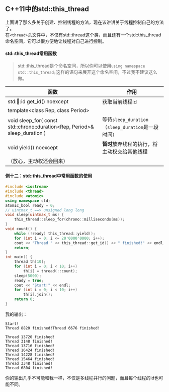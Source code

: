 ## C++11中的std::this\_thread

上面讲了那么多关于创建、控制线程的方法，现在该讲讲关于线程控制自己的方法了。  
在`<thread>`头文件中，不仅有std::thread这个类，而且还有一个std::this\_thread命名空间，它可以很方便地让线程对自己进行控制。

#### std::this\_thread常用函数

> std::this\_thread是个命名空间，所以你可以使用`using namespace std::this_thread;`这样的语句来展开这个命名空间，不过我不建议这么做。

| 函数                                                         | 作用                                               |
| ------------------------------------------------------------ | -------------------------------------------------- |
| std::thread::id get\_id() noexcept                           | 获取当前线程id                                     |
| template<class Rep, class Period>                            |                                                    |
| void sleep\_for( const std::chrono::duration<Rep, Period>& sleep\_duration ) | 等待`sleep_duration`（`sleep_duration`是一段时间） |
| void yield() noexcept                                        | **暂时**放弃线程的执行，将主动权交给其他线程       |
| （放心，主动权还会回来）                                     |                                                    |

#### 例十二：std::this\_thread中常用函数的使用

```cpp
#include <iostream>
#include <thread>
#include <atomic>
using namespace std;
atomic_bool ready = 0;
// uintmax_t ==> unsigned long long
void sleep(uintmax_t ms) {
	this_thread::sleep_for(chrono::milliseconds(ms));
}
void count() {
	while (!ready) this_thread::yield();
	for (int i = 0; i <= 20'0000'0000; i++);
	cout << "Thread " << this_thread::get_id() << " finished!" << endl;
	return;
}
int main() {
	thread th[10];
	for (int i = 0; i < 10; i++)
		th[i] = thread(::count);
	sleep(5000);
	ready = true;
	cout << "Start!" << endl;
	for (int i = 0; i < 10; i++)
		th[i].join();
	return 0;
}
```

我的输出：

```plain
Start!
Thread 8820 finished!Thread 6676 finished!

Thread 13720 finished!
Thread 3148 finished!
Thread 13716 finished!
Thread 16424 finished!
Thread 14228 finished!
Thread 15464 finished!
Thread 3348 finished!
Thread 6804 finished!
```

你的输出几乎不可能和我一样，不仅是多线程并行的问题，而且每个线程的id也可能不同。